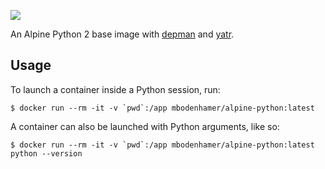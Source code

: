 [//]: # (-*- markdown -*-)

[![](https://travis-ci.org/mbodenhamer/docker-alpine-python.svg?branch=master)](https://travis-ci.org/mbodenhamer/docker-alpine-python)

An Alpine Python 2 base image with [depman](https://github.com/mbodenhamer/depman) and [yatr](https://github.com/mbodenhamer/yatr).

## Usage

To launch a container inside a Python session, run:

    $ docker run --rm -it -v `pwd`:/app mbodenhamer/alpine-python:latest

A container can also be launched with Python arguments, like so:

    $ docker run --rm -it -v `pwd`:/app mbodenhamer/alpine-python:latest python --version
